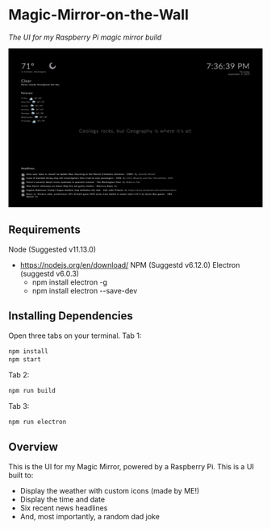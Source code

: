 # Magic-Mirror-on-the-Wall
_The UI for my Raspberry Pi magic mirror build_

![Magic Mirror on the wall](mirror-ui.png?raw=true)

## Requirements
Node (Suggested v11.13.0)
- https://nodejs.org/en/download/
NPM (Suggestd v6.12.0)
Electron (suggestd v6.0.3)
  - npm install electron -g
  - npm install electron --save-dev

## Installing Dependencies
Open three tabs on your terminal. 
Tab 1: 
```sh
npm install 
npm start
```

Tab 2: 
```sh
npm run build
```

Tab 3: 
```sh
npm run electron
```

## Overview

This is the UI for my Magic Mirror, powered by a Raspberry Pi. This is a UI built to:
- Display the weather with custom icons (made by ME!)
- Display the time and date
- Six recent news headlines
- And, most importantly, a random dad joke